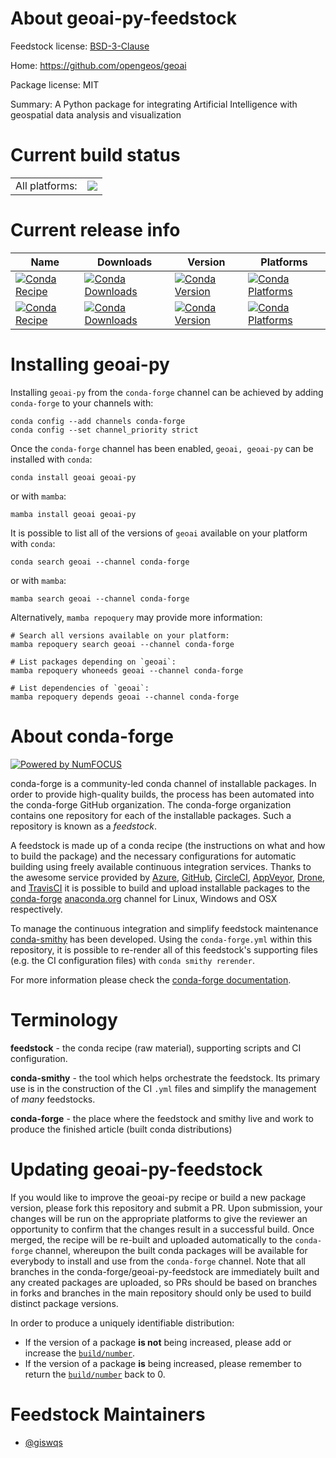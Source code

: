 About geoai-py-feedstock
========================

Feedstock license: [BSD-3-Clause](https://github.com/conda-forge/geoai-py-feedstock/blob/main/LICENSE.txt)

Home: https://github.com/opengeos/geoai

Package license: MIT

Summary: A Python package for integrating Artificial Intelligence with geospatial data analysis and visualization

Current build status
====================


<table><tr><td>All platforms:</td>
    <td>
      <a href="https://dev.azure.com/conda-forge/feedstock-builds/_build/latest?definitionId=20495&branchName=main">
        <img src="https://dev.azure.com/conda-forge/feedstock-builds/_apis/build/status/geoai-py-feedstock?branchName=main">
      </a>
    </td>
  </tr>
</table>

Current release info
====================

| Name | Downloads | Version | Platforms |
| --- | --- | --- | --- |
| [![Conda Recipe](https://img.shields.io/badge/recipe-geoai-green.svg)](https://anaconda.org/conda-forge/geoai) | [![Conda Downloads](https://img.shields.io/conda/dn/conda-forge/geoai.svg)](https://anaconda.org/conda-forge/geoai) | [![Conda Version](https://img.shields.io/conda/vn/conda-forge/geoai.svg)](https://anaconda.org/conda-forge/geoai) | [![Conda Platforms](https://img.shields.io/conda/pn/conda-forge/geoai.svg)](https://anaconda.org/conda-forge/geoai) |
| [![Conda Recipe](https://img.shields.io/badge/recipe-geoai--py-green.svg)](https://anaconda.org/conda-forge/geoai-py) | [![Conda Downloads](https://img.shields.io/conda/dn/conda-forge/geoai-py.svg)](https://anaconda.org/conda-forge/geoai-py) | [![Conda Version](https://img.shields.io/conda/vn/conda-forge/geoai-py.svg)](https://anaconda.org/conda-forge/geoai-py) | [![Conda Platforms](https://img.shields.io/conda/pn/conda-forge/geoai-py.svg)](https://anaconda.org/conda-forge/geoai-py) |

Installing geoai-py
===================

Installing `geoai-py` from the `conda-forge` channel can be achieved by adding `conda-forge` to your channels with:

```
conda config --add channels conda-forge
conda config --set channel_priority strict
```

Once the `conda-forge` channel has been enabled, `geoai, geoai-py` can be installed with `conda`:

```
conda install geoai geoai-py
```

or with `mamba`:

```
mamba install geoai geoai-py
```

It is possible to list all of the versions of `geoai` available on your platform with `conda`:

```
conda search geoai --channel conda-forge
```

or with `mamba`:

```
mamba search geoai --channel conda-forge
```

Alternatively, `mamba repoquery` may provide more information:

```
# Search all versions available on your platform:
mamba repoquery search geoai --channel conda-forge

# List packages depending on `geoai`:
mamba repoquery whoneeds geoai --channel conda-forge

# List dependencies of `geoai`:
mamba repoquery depends geoai --channel conda-forge
```


About conda-forge
=================

[![Powered by
NumFOCUS](https://img.shields.io/badge/powered%20by-NumFOCUS-orange.svg?style=flat&colorA=E1523D&colorB=007D8A)](https://numfocus.org)

conda-forge is a community-led conda channel of installable packages.
In order to provide high-quality builds, the process has been automated into the
conda-forge GitHub organization. The conda-forge organization contains one repository
for each of the installable packages. Such a repository is known as a *feedstock*.

A feedstock is made up of a conda recipe (the instructions on what and how to build
the package) and the necessary configurations for automatic building using freely
available continuous integration services. Thanks to the awesome service provided by
[Azure](https://azure.microsoft.com/en-us/services/devops/), [GitHub](https://github.com/),
[CircleCI](https://circleci.com/), [AppVeyor](https://www.appveyor.com/),
[Drone](https://cloud.drone.io/welcome), and [TravisCI](https://travis-ci.com/)
it is possible to build and upload installable packages to the
[conda-forge](https://anaconda.org/conda-forge) [anaconda.org](https://anaconda.org/)
channel for Linux, Windows and OSX respectively.

To manage the continuous integration and simplify feedstock maintenance
[conda-smithy](https://github.com/conda-forge/conda-smithy) has been developed.
Using the ``conda-forge.yml`` within this repository, it is possible to re-render all of
this feedstock's supporting files (e.g. the CI configuration files) with ``conda smithy rerender``.

For more information please check the [conda-forge documentation](https://conda-forge.org/docs/).

Terminology
===========

**feedstock** - the conda recipe (raw material), supporting scripts and CI configuration.

**conda-smithy** - the tool which helps orchestrate the feedstock.
                   Its primary use is in the construction of the CI ``.yml`` files
                   and simplify the management of *many* feedstocks.

**conda-forge** - the place where the feedstock and smithy live and work to
                  produce the finished article (built conda distributions)


Updating geoai-py-feedstock
===========================

If you would like to improve the geoai-py recipe or build a new
package version, please fork this repository and submit a PR. Upon submission,
your changes will be run on the appropriate platforms to give the reviewer an
opportunity to confirm that the changes result in a successful build. Once
merged, the recipe will be re-built and uploaded automatically to the
`conda-forge` channel, whereupon the built conda packages will be available for
everybody to install and use from the `conda-forge` channel.
Note that all branches in the conda-forge/geoai-py-feedstock are
immediately built and any created packages are uploaded, so PRs should be based
on branches in forks and branches in the main repository should only be used to
build distinct package versions.

In order to produce a uniquely identifiable distribution:
 * If the version of a package **is not** being increased, please add or increase
   the [``build/number``](https://docs.conda.io/projects/conda-build/en/latest/resources/define-metadata.html#build-number-and-string).
 * If the version of a package **is** being increased, please remember to return
   the [``build/number``](https://docs.conda.io/projects/conda-build/en/latest/resources/define-metadata.html#build-number-and-string)
   back to 0.

Feedstock Maintainers
=====================

* [@giswqs](https://github.com/giswqs/)


<!-- dummy commit to enable rerendering -->


